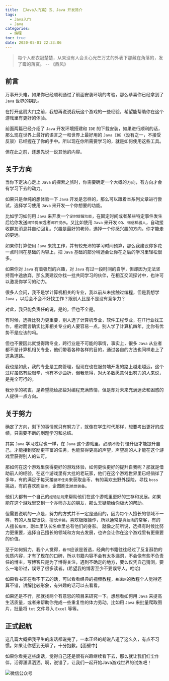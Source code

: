 ```yaml
---
title: 【Java入门篇】五、Java 开发简介
tags:
  - Java入门
  - Java
categories:
  - 编程
toc: true
date: 2020-05-01 22:33:06
---
```


> 每个人都衣冠楚楚，从来没有人会关心光芒万丈的外表下那藏在角落的，发了霉的落寞。  -- 《西风》

## 前言

万事开头难，如果你已经顺利通过了前面安装环境的考验，那么恭喜你已经拿到了 `Java` 世界的钥匙。

在打开这扇大门之前，我想再说说我玩这个游戏的一些经验，希望能帮助你在这个游戏里有更好的体验。

前面两篇已经介绍了 `Java` 开发环境搭建和 `IDE` 的下载安装，如果进行顺利的话，那么现在世界上最好的语言之一和世界上最好用的 `Java IDE`（没有之一，不接受反驳）已经握在了你的手中。所以现在你所需要学习的，就是如何使用这些工具。

但在此之前，还想先说一说其他的内容。

## 关于方向

当你下定决心走上 `Java` 的探索之旅时，你需要确定一个大概的方向，有方向才会有学习下去的动力。

如果只是单纯的想体验一下 `Java` 开发是怎样的，那么可以跟着本系列文章进行尝试，选择学习使用 `Java` 来开发一个你想要的功能。

比如学习如何用 `Java` 来开发一个`定时提醒功能`，在固定时间或者某些特定事件发生后给你发送`闹铃提示`或者`邮件提示`。又比如使用 `Java` 来开发 `QQ`、`微信机器人`，自动接收群友消息并自动回复。兴趣是最好的老师，选择一个你感兴趣的方向，你才能走的更远。

如果你打算使用 `Java` 来找工作，并有较充沛的学习时间预算，那么我建议你多花一点时间在基础的内容上，把 `Java` 基础的部分啃透会让你在之后的学习里轻松很多。

如果你对 `Java` 有着强烈的兴趣，对 `Java` 有过一段时间的自学，但却因为无法坚持而中途放弃，那么我建议你找一批共同学习的伙伴，在相互交流探讨中，也许可以激发你学习的动力。

很多人会问，我不是学计算机相关的专业，我以前从未接触过编程，但是我想学 `Java` ，以后会不会不好找工作？跟别人比是不是没有竞争力？

对此，我只能负责任的说，是的，但也不全是。

有时候，选择比努力更重要，别人选了计算机专业，软件工程专业，在IT行业找工作，相对而言确实比非相关专业的人要容易一点。别人学了计算机四年，比你有优势不是应该的吗。

但也不要因此就觉得跨专业，跨行业是不可能的事情，事实上，很多 `Java` 从业者都不是计算机相关专业，他们带着各种各样的目的，通过各自的方法也同样走上了这条道路。

我也是如此，我的专业是工商管理，但现在也在服务端开发的路上越走越远，这个过程虽然有些艰辛，也有不少曲折，但我觉得，对大多数愿意付出努力的人来说，是完全可行的。

我分享的初衷，是希望能给那些对编程充满热情，但是却对未来充满迷茫和困惑的人提供一点方向。

## 关于努力

确定了方向，剩下的事情就只有努力了，就像在学生时代那样，想要考出更好的成绩，只需要不断的刷题学习和总结。

其实 `Java` 学习过程也一样，在 `Java` 这个游戏里，必须不断打怪升级才能提升自己，才能接到奖励更丰富的任务，也能获得更高的声望，声望高的人才能在这个游戏里获得别人的认可。

那如何在这个游戏里获得更好的游戏体验，如何更快更好的提升自我呢？那就是借助前人的经验，在这个游戏里有大批的老玩家，他们在这个游戏世界里已经徜徉了多年，有的满足于每天接`循环任务`来获取金币，有的喜欢去野外探险，寻找 `boss` 挑战，有的喜欢刷`副本`，企图刷出`绝世装备`。

他们大都有一个自己的`经验法则`来帮助他们在这个游戏里更好的生存和发展。如果能在这个游戏里交到一个亦师亦友的朋友，那么无疑能给你极大的帮助。

但需要说明的一点是，努力的方式并不一定是通用的，因为每个人擅长的领域不一样，有的人反应很快，擅长`单挑`，喜欢极限操作，所以通常是`竞技场`的常客，有的人擅长`指挥`，副本里队长名单里总有他们的身影。 就像之前所说，选择有时候比努力更重要，选择自己擅长的领域和方向去发展，也许会让你在这个游戏里有更重要的价值。

至于如何努力，我个人觉得，`看书`应该是首选，经典的书籍往往经过了反复斟酌的优质内容，才有了现在的口碑，所以书籍内容不会有太多漏洞，不会像有些不负责任的博主，写博客只是为了博得关注，遇到不确定的地方，要么仅凭自己猜测，要么一笔带过，误导了很多读者。(希望我的博客至少不要误导人，哈哈)

如果看书实在看不下去的话，可以看看经典的视频教程，`慕课网`的教程个人觉得还算不错，讲解比较形象，有兴趣的话可以去看看。

如果还是不行，那就找两个有意思的项目来研究一下。想想看如何用 `Java` 来提高生活质量，或者来帮助你完成一些重复性的体力劳动。比如用 `Java` 来批量爬取图片，批量将 `txt` 文件导入 `Excel` 等等。

## 正式起航

这几篇大概把我平生的废话都说完了，一本正经的胡说八道了这么久，有点不习惯。如果让你感到无聊了，十分抱歉。【面壁中】

如果你看完这些废话，觉得自己还是很有兴趣继续看下去，那么就让我们红尘作伴，活得潇潇洒洒。啊，说错了，让我们一起开始Java游戏世界的试炼吧！

![微信公众号](https://i.loli.net/2020/05/02/AfHOY5RXge9tlVo.png)